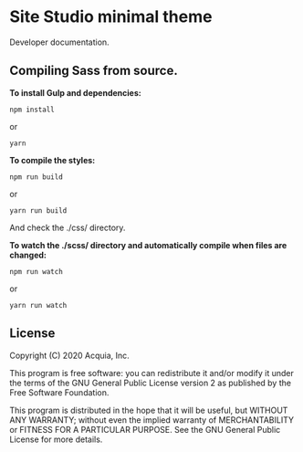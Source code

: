 # Site Studio minimal theme

Developer documentation. 

## Compiling Sass from source. 
 
**To install Gulp and dependencies:**

```
npm install
```

or 

```
yarn
```

**To compile the styles:**

```
npm run build
```

or 

```
yarn run build 
```

And check the ./css/ directory. 

**To watch the ./scss/ directory and automatically compile when files are changed:**
 
```
npm run watch
```

or 

```
yarn run watch
```

## License

Copyright (C) 2020 Acquia, Inc.

This program is free software: you can redistribute it and/or modify it under the terms of the GNU General Public License version 2 as published by the Free Software Foundation.

This program is distributed in the hope that it will be useful, but WITHOUT ANY WARRANTY; without even the implied warranty of MERCHANTABILITY or FITNESS FOR A PARTICULAR PURPOSE.  See the GNU General Public License for more details.
